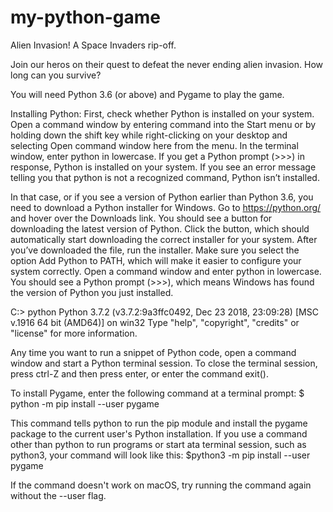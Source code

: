# my-python-game

Alien Invasion! A Space Invaders rip-off.

Join our heros on their quest to defeat the never ending alien invasion.
How long can you survive?


You will need Python 3.6 (or above) and Pygame to play the game.


Installing Python:
First, check whether Python is installed on your system. 
Open a command window by entering command into the Start menu or by holding down the shift key while right-clicking on your desktop and selecting Open command window here from the menu. 
In the terminal window, enter python in lowercase. 
If you get a Python prompt (>>>) in response, Python is installed on your system. 
If you see an error message telling you that python is not a recognized command, Python isn’t installed.

In that case, or if you see a version of Python earlier than Python 3.6, you need to download a Python installer for Windows.
Go to https://python.org/ and hover over the Downloads link.
You should see a button for downloading the latest version of Python.
Click the button, which should automatically start downloading the correct installer for your system.
After you’ve downloaded the file, run the installer.
Make sure you select the option Add Python to PATH, which will make it easier to configure your system correctly.
Open a command window and enter python in lowercase.
You should see a Python prompt (>>>), which means Windows has found the version of Python you just installed.

C:\> python
Python 3.7.2 (v3.7.2:9a3ffc0492, Dec 23 2018, 23:09:28) [MSC v.1916 64 bit
(AMD64)] on win32
Type "help", "copyright", "credits" or "license" for more information.
>>>

Any time you want to run a snippet of Python code, open a command window and start a Python terminal session.
To close the terminal session, press ctrl-Z and then press enter, or enter the command exit().

To install Pygame, enter the following command at a terminal prompt:
$ python -m pip install --user pygame

This command tells python to run the pip module and install the pygame package to the current user's Python installation.
If you use a command other than python to run programs or start ata terminal session, such as python3, your command will look like this:
$python3 -m pip install --user pygame

If the command doesn't work on macOS, try running the command again without the --user flag.
